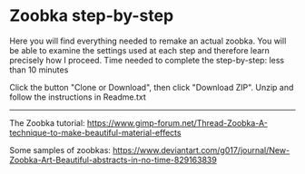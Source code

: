 # Zoobka step-by-step

Here you will find everything needed to remake an actual zoobka. You will be able to examine the settings used at each step and therefore learn precisely how I proceed.
Time needed to complete the step-by-step: less than 10 minutes

Click the button "Clone or Download", then click "Download ZIP". Unzip and follow the instructions in Readme.txt

---

The Zoobka tutorial:
https://www.gimp-forum.net/Thread-Zoobka-A-technique-to-make-beautiful-material-effects

Some samples of zoobkas:
https://www.deviantart.com/g017/journal/New-Zoobka-Art-Beautiful-abstracts-in-no-time-829163839
